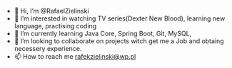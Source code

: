 - 👋 Hi, I’m @RafaelZielinski
- 👀 I’m interested in watching TV series(Dexter New Blood), learning new language, practising coding
- 🌱 I’m currently learning Java Core, Spring Boot, Git, MySQL, 
- 💞️ I’m looking to collaborate on projects witch get me a Job and obtaing necessery experience.
- 📫 How to reach me rafekzielinski@wp.pl

<!---
RafaelZielinski/RafaelZielinski is a ✨ special ✨ repository because its `README.md` (this file) appears on your GitHub profile.
You can click the Preview link to take a look at your changes.
--->

